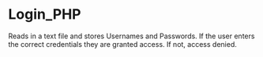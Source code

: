 # Login_PHP
Reads in a text file and stores Usernames and Passwords. If the user enters the correct credentials they are granted access. If not, access denied.
